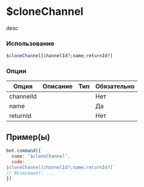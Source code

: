 # $cloneChannel
desc
### Использование
```php
$cloneChannel[channelId?;name;returnId?]
```

### Опции

| Опция | Описание | Тип | Обязательно |
|--------|-------------|------|----------|
| channelId |  |  | Нет | 
| name |  |  | Да | 
| returnId |  |  | Нет |
## Пример(ы)

```javascript
bot.command({
  name: '$cloneChannel',
  code: `
$cloneChannel[channelId?;name;returnId?]`
// Возвращает: ...
})
```